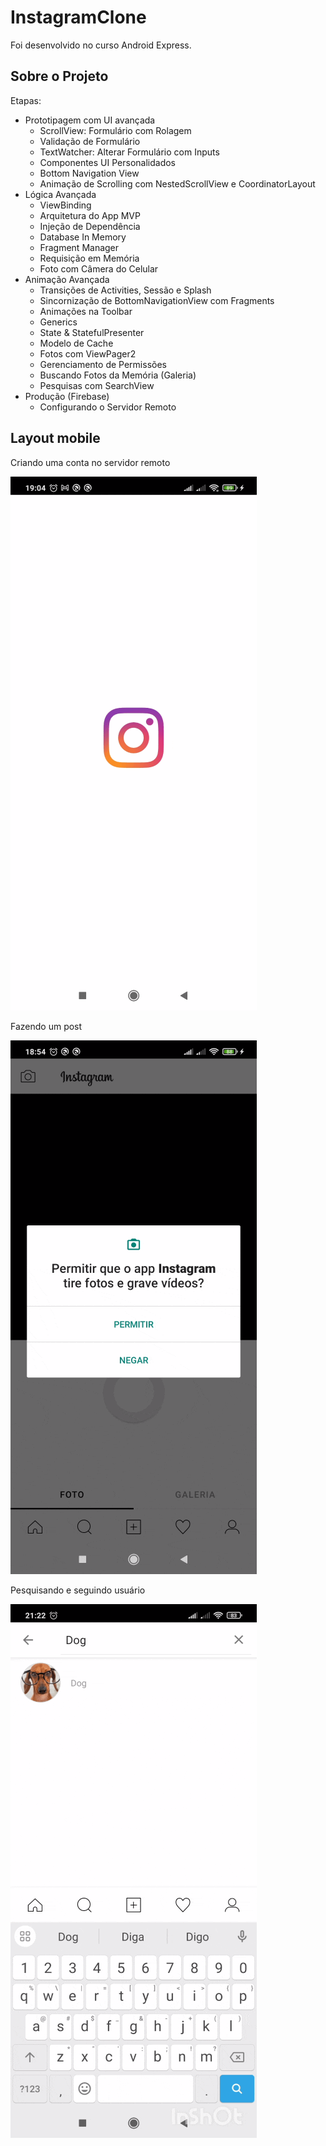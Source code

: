 # InstagramClone

Foi desenvolvido no curso Android Express.

## Sobre o Projeto

Etapas:
- Prototipagem com UI avançada
    - ScrollView: Formulário com Rolagem
    - Validação de Formulário
    - TextWatcher: Alterar Formulário com Inputs
    - Componentes UI Personalidados
    - Bottom Navigation View
    - Animação de Scrolling com NestedScrollView e CoordinatorLayout
- Lógica Avançada
    - ViewBinding
    - Arquitetura do App MVP
    - Injeção de Dependência
    - Database In Memory
    - Fragment Manager
    - Requisição em Memória
    - Foto com Câmera do Celular
- Animação Avançada
    - Transições de Activities, Sessão e Splash
    - Sincornização de BottomNavigationView com Fragments
    - Animações na Toolbar
    - Generics
    - State & StatefulPresenter
    - Modelo de Cache
    - Fotos com ViewPager2
    - Gerenciamento de Permissões
    - Buscando Fotos da Memória (Galeria)
    - Pesquisas com SearchView
- Produção (Firebase)
    - Configurando o Servidor Remoto

## Layout mobile

Criando uma conta no servidor remoto 

![layoutmobile1](https://github.com/geisyanne/InstagramClone/blob/394259f844d8b285837b39c9473a67741b5c113c/for_readme_login.gif)  

Fazendo um post

![layoutmobile1](https://github.com/geisyanne/InstagramClone/blob/394259f844d8b285837b39c9473a67741b5c113c/for_readme_post.gif)  

Pesquisando e seguindo usuário

![layoutmobile1](https://github.com/geisyanne/InstagramClone/blob/394259f844d8b285837b39c9473a67741b5c113c/for_readme_following.gif)  

